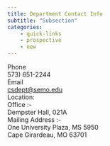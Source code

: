 ```yaml
---
title: Department Contact Info
subtitle: "Subsection"
categories: 
    - quick-links
    - prospective
    - new
---
```

Phone<br>
<a>573) 651-2244</a><br>
Email<br>
<a>csdept@semo.edu</a><br>
Location:<br>
Office :-<br>
Dempster Hall, 021A<br>
Mailing Address :-<br>
One University Plaza, MS 5950<br>
Cape Girardeau, MO 63701
           